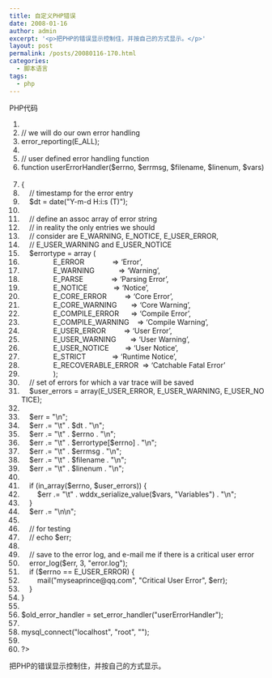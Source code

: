 ```yaml
---
title: 自定义PHP错误
date: 2008-01-16
author: admin
excerpt: '<p>把PHP的错误显示控制住，并按自己的方式显示。</p>'
layout: post
permalink: /posts/20080116-170.html
categories:
  - 脚本语言
tags:
  - php
---
```

<div class="codeText">
  <div class="codeHead">
    PHP代码
  </div>
  
  <ol class="dp-c" start="1">
    <li class="alt">
      <span><span><?php&nbsp;&nbsp;</span></span>
    </li>
    <li class="">
      <span><span class="comment">//&nbsp;we&nbsp;will&nbsp;do&nbsp;our&nbsp;own&nbsp;error&nbsp;handling</span><span>&nbsp;&nbsp;</span></span>
    </li>
    <li class="alt">
      <span><span class="func">error_reporting</span><span>(E_ALL);&nbsp;&nbsp;</span></span>
    </li>
    <li class="">
      <span>&nbsp;&nbsp;</span>
    </li>
    <li class="alt">
      <span><span class="comment">//&nbsp;user&nbsp;defined&nbsp;error&nbsp;handling&nbsp;function</span><span>&nbsp;&nbsp;</span></span>
    </li>
    <li class="">
      <span><span class="keyword">function</span><span>&nbsp;userErrorHandler(</span><span class="vars">$errno</span><span>,&nbsp;</span><span class="vars">$errmsg</span><span>,&nbsp;</span><span class="vars">$filename</span><span>,&nbsp;</span><span class="vars">$linenum</span><span>,&nbsp;</span><span class="vars">$vars</span><span>)&nbsp;&nbsp;&nbsp;</span></span>
    </li>
    <li class="alt">
      <span>{&nbsp;&nbsp;</span>
    </li>
    <li class="">
      <span>&nbsp;&nbsp;&nbsp;&nbsp;<span class="comment">//&nbsp;timestamp&nbsp;for&nbsp;the&nbsp;error&nbsp;entry</span><span>&nbsp;&nbsp;</span></span>
    </li>
    <li class="alt">
      <span>&nbsp;&nbsp;&nbsp;&nbsp;<span class="vars">$dt</span><span>&nbsp;=&nbsp;</span><span class="func">date</span><span>(</span><span class="string">"Y-m-d&nbsp;H:i:s&nbsp;(T)"</span><span>);&nbsp;&nbsp;</span></span>
    </li>
    <li class="">
      <span>&nbsp;&nbsp;</span>
    </li>
    <li class="alt">
      <span>&nbsp;&nbsp;&nbsp;&nbsp;<span class="comment">//&nbsp;define&nbsp;an&nbsp;assoc&nbsp;array&nbsp;of&nbsp;error&nbsp;string</span><span>&nbsp;&nbsp;</span></span>
    </li>
    <li class="">
      <span>&nbsp;&nbsp;&nbsp;&nbsp;<span class="comment">//&nbsp;in&nbsp;reality&nbsp;the&nbsp;only&nbsp;entries&nbsp;we&nbsp;should</span><span>&nbsp;&nbsp;</span></span>
    </li>
    <li class="alt">
      <span>&nbsp;&nbsp;&nbsp;&nbsp;<span class="comment">//&nbsp;consider&nbsp;are&nbsp;E_WARNING,&nbsp;E_NOTICE,&nbsp;E_USER_ERROR,</span><span>&nbsp;&nbsp;</span></span>
    </li>
    <li class="">
      <span>&nbsp;&nbsp;&nbsp;&nbsp;<span class="comment">//&nbsp;E_USER_WARNING&nbsp;and&nbsp;E_USER_NOTICE</span><span>&nbsp;&nbsp;</span></span>
    </li>
    <li class="alt">
      <span>&nbsp;&nbsp;&nbsp;&nbsp;<span class="vars">$errortype</span><span>&nbsp;=&nbsp;</span><span class="keyword">array</span><span>&nbsp;(&nbsp;&nbsp;</span></span>
    </li>
    <li class="">
      <span>&nbsp;&nbsp;&nbsp;&nbsp;&nbsp;&nbsp;&nbsp;&nbsp;&nbsp;&nbsp;&nbsp;&nbsp;&nbsp;&nbsp;&nbsp;&nbsp;E_ERROR&nbsp;&nbsp;&nbsp;&nbsp;&nbsp;&nbsp;&nbsp;&nbsp;&nbsp;&nbsp;&nbsp;&nbsp;&nbsp;&nbsp;=>&nbsp;<span class="string">&#8216;Error&#8217;</span><span>,&nbsp;&nbsp;</span></span>
    </li>
    <li class="alt">
      <span>&nbsp;&nbsp;&nbsp;&nbsp;&nbsp;&nbsp;&nbsp;&nbsp;&nbsp;&nbsp;&nbsp;&nbsp;&nbsp;&nbsp;&nbsp;&nbsp;E_WARNING&nbsp;&nbsp;&nbsp;&nbsp;&nbsp;&nbsp;&nbsp;&nbsp;&nbsp;&nbsp;&nbsp;&nbsp;=>&nbsp;<span class="string">&#8216;Warning&#8217;</span><span>,&nbsp;&nbsp;</span></span>
    </li>
    <li class="">
      <span>&nbsp;&nbsp;&nbsp;&nbsp;&nbsp;&nbsp;&nbsp;&nbsp;&nbsp;&nbsp;&nbsp;&nbsp;&nbsp;&nbsp;&nbsp;&nbsp;E_PARSE&nbsp;&nbsp;&nbsp;&nbsp;&nbsp;&nbsp;&nbsp;&nbsp;&nbsp;&nbsp;&nbsp;&nbsp;&nbsp;&nbsp;=>&nbsp;<span class="string">&#8216;Parsing&nbsp;Error&#8217;</span><span>,&nbsp;&nbsp;</span></span>
    </li>
    <li class="alt">
      <span>&nbsp;&nbsp;&nbsp;&nbsp;&nbsp;&nbsp;&nbsp;&nbsp;&nbsp;&nbsp;&nbsp;&nbsp;&nbsp;&nbsp;&nbsp;&nbsp;E_NOTICE&nbsp;&nbsp;&nbsp;&nbsp;&nbsp;&nbsp;&nbsp;&nbsp;&nbsp;&nbsp;&nbsp;&nbsp;&nbsp;=>&nbsp;<span class="string">&#8216;Notice&#8217;</span><span>,&nbsp;&nbsp;</span></span>
    </li>
    <li class="">
      <span>&nbsp;&nbsp;&nbsp;&nbsp;&nbsp;&nbsp;&nbsp;&nbsp;&nbsp;&nbsp;&nbsp;&nbsp;&nbsp;&nbsp;&nbsp;&nbsp;E_CORE_ERROR&nbsp;&nbsp;&nbsp;&nbsp;&nbsp;&nbsp;&nbsp;&nbsp;&nbsp;=>&nbsp;<span class="string">&#8216;Core&nbsp;Error&#8217;</span><span>,&nbsp;&nbsp;</span></span>
    </li>
    <li class="alt">
      <span>&nbsp;&nbsp;&nbsp;&nbsp;&nbsp;&nbsp;&nbsp;&nbsp;&nbsp;&nbsp;&nbsp;&nbsp;&nbsp;&nbsp;&nbsp;&nbsp;E_CORE_WARNING&nbsp;&nbsp;&nbsp;&nbsp;&nbsp;&nbsp;&nbsp;=>&nbsp;<span class="string">&#8216;Core&nbsp;Warning&#8217;</span><span>,&nbsp;&nbsp;</span></span>
    </li>
    <li class="">
      <span>&nbsp;&nbsp;&nbsp;&nbsp;&nbsp;&nbsp;&nbsp;&nbsp;&nbsp;&nbsp;&nbsp;&nbsp;&nbsp;&nbsp;&nbsp;&nbsp;E_COMPILE_ERROR&nbsp;&nbsp;&nbsp;&nbsp;&nbsp;&nbsp;=>&nbsp;<span class="string">&#8216;Compile&nbsp;Error&#8217;</span><span>,&nbsp;&nbsp;</span></span>
    </li>
    <li class="alt">
      <span>&nbsp;&nbsp;&nbsp;&nbsp;&nbsp;&nbsp;&nbsp;&nbsp;&nbsp;&nbsp;&nbsp;&nbsp;&nbsp;&nbsp;&nbsp;&nbsp;E_COMPILE_WARNING&nbsp;&nbsp;&nbsp;&nbsp;=>&nbsp;<span class="string">&#8216;Compile&nbsp;Warning&#8217;</span><span>,&nbsp;&nbsp;</span></span>
    </li>
    <li class="">
      <span>&nbsp;&nbsp;&nbsp;&nbsp;&nbsp;&nbsp;&nbsp;&nbsp;&nbsp;&nbsp;&nbsp;&nbsp;&nbsp;&nbsp;&nbsp;&nbsp;E_USER_ERROR&nbsp;&nbsp;&nbsp;&nbsp;&nbsp;&nbsp;&nbsp;&nbsp;&nbsp;=>&nbsp;<span class="string">&#8216;User&nbsp;Error&#8217;</span><span>,&nbsp;&nbsp;</span></span>
    </li>
    <li class="alt">
      <span>&nbsp;&nbsp;&nbsp;&nbsp;&nbsp;&nbsp;&nbsp;&nbsp;&nbsp;&nbsp;&nbsp;&nbsp;&nbsp;&nbsp;&nbsp;&nbsp;E_USER_WARNING&nbsp;&nbsp;&nbsp;&nbsp;&nbsp;&nbsp;&nbsp;=>&nbsp;<span class="string">&#8216;User&nbsp;Warning&#8217;</span><span>,&nbsp;&nbsp;</span></span>
    </li>
    <li class="">
      <span>&nbsp;&nbsp;&nbsp;&nbsp;&nbsp;&nbsp;&nbsp;&nbsp;&nbsp;&nbsp;&nbsp;&nbsp;&nbsp;&nbsp;&nbsp;&nbsp;E_USER_NOTICE&nbsp;&nbsp;&nbsp;&nbsp;&nbsp;&nbsp;&nbsp;&nbsp;=>&nbsp;<span class="string">&#8216;User&nbsp;Notice&#8217;</span><span>,&nbsp;&nbsp;</span></span>
    </li>
    <li class="alt">
      <span>&nbsp;&nbsp;&nbsp;&nbsp;&nbsp;&nbsp;&nbsp;&nbsp;&nbsp;&nbsp;&nbsp;&nbsp;&nbsp;&nbsp;&nbsp;&nbsp;E_STRICT&nbsp;&nbsp;&nbsp;&nbsp;&nbsp;&nbsp;&nbsp;&nbsp;&nbsp;&nbsp;&nbsp;&nbsp;&nbsp;=>&nbsp;<span class="string">&#8216;Runtime&nbsp;Notice&#8217;</span><span>,&nbsp;&nbsp;</span></span>
    </li>
    <li class="">
      <span>&nbsp;&nbsp;&nbsp;&nbsp;&nbsp;&nbsp;&nbsp;&nbsp;&nbsp;&nbsp;&nbsp;&nbsp;&nbsp;&nbsp;&nbsp;&nbsp;E_RECOVERABLE_ERROR&nbsp;&nbsp;=>&nbsp;<span class="string">&#8216;Catchable&nbsp;Fatal&nbsp;Error&#8217;</span><span>&nbsp;&nbsp;</span></span>
    </li>
    <li class="alt">
      <span>&nbsp;&nbsp;&nbsp;&nbsp;&nbsp;&nbsp;&nbsp;&nbsp;&nbsp;&nbsp;&nbsp;&nbsp;&nbsp;&nbsp;&nbsp;&nbsp;);&nbsp;&nbsp;</span>
    </li>
    <li class="">
      <span>&nbsp;&nbsp;&nbsp;&nbsp;<span class="comment">//&nbsp;set&nbsp;of&nbsp;errors&nbsp;for&nbsp;which&nbsp;a&nbsp;var&nbsp;trace&nbsp;will&nbsp;be&nbsp;saved</span><span>&nbsp;&nbsp;</span></span>
    </li>
    <li class="alt">
      <span>&nbsp;&nbsp;&nbsp;&nbsp;<span class="vars">$user_errors</span><span>&nbsp;=&nbsp;</span><span class="keyword">array</span><span>(E_USER_ERROR,&nbsp;E_USER_WARNING,&nbsp;E_USER_NOTICE);&nbsp;&nbsp;</span></span>
    </li>
    <li class="">
      <span>&nbsp;&nbsp;&nbsp;&nbsp;&nbsp;&nbsp;</span>
    </li>
    <li class="alt">
      <span>&nbsp;&nbsp;&nbsp;&nbsp;<span class="vars">$err</span><span>&nbsp;=&nbsp;</span><span class="string">"<errorentry>\n"</span><span>;&nbsp;&nbsp;</span></span>
    </li>
    <li class="">
      <span>&nbsp;&nbsp;&nbsp;&nbsp;<span class="vars">$err</span><span>&nbsp;.=&nbsp;</span><span class="string">"\t<datetime>"</span><span>&nbsp;.&nbsp;</span><span class="vars">$dt</span><span>&nbsp;.&nbsp;</span><span class="string">"</datetime>\n"</span><span>;&nbsp;&nbsp;</span></span>
    </li>
    <li class="alt">
      <span>&nbsp;&nbsp;&nbsp;&nbsp;<span class="vars">$err</span><span>&nbsp;.=&nbsp;</span><span class="string">"\t<errornum>"</span><span>&nbsp;.&nbsp;</span><span class="vars">$errno</span><span>&nbsp;.&nbsp;</span><span class="string">"</errornum>\n"</span><span>;&nbsp;&nbsp;</span></span>
    </li>
    <li class="">
      <span>&nbsp;&nbsp;&nbsp;&nbsp;<span class="vars">$err</span><span>&nbsp;.=&nbsp;</span><span class="string">"\t<errortype>"</span><span>&nbsp;.&nbsp;</span><span class="vars">$errortype</span><span>[</span><span class="vars">$errno</span><span>]&nbsp;.&nbsp;</span><span class="string">"</errortype>\n"</span><span>;&nbsp;&nbsp;</span></span>
    </li>
    <li class="alt">
      <span>&nbsp;&nbsp;&nbsp;&nbsp;<span class="vars">$err</span><span>&nbsp;.=&nbsp;</span><span class="string">"\t<errormsg>"</span><span>&nbsp;.&nbsp;</span><span class="vars">$errmsg</span><span>&nbsp;.&nbsp;</span><span class="string">"</errormsg>\n"</span><span>;&nbsp;&nbsp;</span></span>
    </li>
    <li class="">
      <span>&nbsp;&nbsp;&nbsp;&nbsp;<span class="vars">$err</span><span>&nbsp;.=&nbsp;</span><span class="string">"\t<scriptname>"</span><span>&nbsp;.&nbsp;</span><span class="vars">$filename</span><span>&nbsp;.&nbsp;</span><span class="string">"</scriptname>\n"</span><span>;&nbsp;&nbsp;</span></span>
    </li>
    <li class="alt">
      <span>&nbsp;&nbsp;&nbsp;&nbsp;<span class="vars">$err</span><span>&nbsp;.=&nbsp;</span><span class="string">"\t<scriptlinenum>"</span><span>&nbsp;.&nbsp;</span><span class="vars">$linenum</span><span>&nbsp;.&nbsp;</span><span class="string">"</scriptlinenum>\n"</span><span>;&nbsp;&nbsp;</span></span>
    </li>
    <li class="">
      <span>&nbsp;&nbsp;</span>
    </li>
    <li class="alt">
      <span>&nbsp;&nbsp;&nbsp;&nbsp;<span class="keyword">if</span><span>&nbsp;(in_array(</span><span class="vars">$errno</span><span>,&nbsp;</span><span class="vars">$user_errors</span><span>))&nbsp;{&nbsp;&nbsp;</span></span>
    </li>
    <li class="">
      <span>&nbsp;&nbsp;&nbsp;&nbsp;&nbsp;&nbsp;&nbsp;&nbsp;<span class="vars">$err</span><span>&nbsp;.=&nbsp;</span><span class="string">"\t<vartrace>"</span><span>&nbsp;.&nbsp;wddx_serialize_value(</span><span class="vars">$vars</span><span>,&nbsp;</span><span class="string">"Variables"</span><span>)&nbsp;.&nbsp;</span><span class="string">"</vartrace>\n"</span><span>;&nbsp;&nbsp;</span></span>
    </li>
    <li class="alt">
      <span>&nbsp;&nbsp;&nbsp;&nbsp;}&nbsp;&nbsp;</span>
    </li>
    <li class="">
      <span>&nbsp;&nbsp;&nbsp;&nbsp;<span class="vars">$err</span><span>&nbsp;.=&nbsp;</span><span class="string">"</errorentry>\n\n"</span><span>;&nbsp;&nbsp;</span></span>
    </li>
    <li class="alt">
      <span>&nbsp;&nbsp;&nbsp;&nbsp;&nbsp;&nbsp;</span>
    </li>
    <li class="">
      <span>&nbsp;&nbsp;&nbsp;&nbsp;<span class="comment">//&nbsp;for&nbsp;testing</span><span>&nbsp;&nbsp;</span></span>
    </li>
    <li class="alt">
      <span>&nbsp;&nbsp;&nbsp;&nbsp;<span class="comment">//&nbsp;echo&nbsp;$err;</span><span>&nbsp;&nbsp;</span></span>
    </li>
    <li class="">
      <span>&nbsp;&nbsp;</span>
    </li>
    <li class="alt">
      <span>&nbsp;&nbsp;&nbsp;&nbsp;<span class="comment">//&nbsp;save&nbsp;to&nbsp;the&nbsp;error&nbsp;log,&nbsp;and&nbsp;e-mail&nbsp;me&nbsp;if&nbsp;there&nbsp;is&nbsp;a&nbsp;critical&nbsp;user&nbsp;error</span><span>&nbsp;&nbsp;</span></span>
    </li>
    <li class="">
      <span>&nbsp;&nbsp;&nbsp;&nbsp;<span class="func">error_log</span><span>(</span><span class="vars">$err</span><span>,&nbsp;3,&nbsp;</span><span class="string">"error.log"</span><span>);&nbsp;&nbsp;</span></span>
    </li>
    <li class="alt">
      <span>&nbsp;&nbsp;&nbsp;&nbsp;<span class="keyword">if</span><span>&nbsp;(</span><span class="vars">$errno</span><span>&nbsp;==&nbsp;E_USER_ERROR)&nbsp;{&nbsp;&nbsp;</span></span>
    </li>
    <li class="">
      <span>&nbsp;&nbsp;&nbsp;&nbsp;&nbsp;&nbsp;&nbsp;&nbsp;mail(<span class="string">"myseaprince@qq.com"</span><span>,&nbsp;</span><span class="string">"Critical&nbsp;User&nbsp;Error"</span><span>,&nbsp;</span><span class="vars">$err</span><span>);&nbsp;&nbsp;</span></span>
    </li>
    <li class="alt">
      <span>&nbsp;&nbsp;&nbsp;&nbsp;}&nbsp;&nbsp;</span>
    </li>
    <li class="">
      <span>}&nbsp;&nbsp;</span>
    </li>
    <li class="alt">
      <span>&nbsp;&nbsp;</span>
    </li>
    <li class="">
      <span><span class="vars">$old_error_handler</span><span>&nbsp;=&nbsp;set_error_handler(</span><span class="string">"userErrorHandler"</span><span>);&nbsp;&nbsp;</span></span>
    </li>
    <li class="alt">
      <span>&nbsp;&nbsp;</span>
    </li>
    <li class="">
      <span>mysql_connect(<span class="string">"localhost"</span><span>,&nbsp;</span><span class="string">"root"</span><span>,&nbsp;</span><span class="string">""</span><span>);&nbsp;&nbsp;</span></span>
    </li>
    <li class="alt">
      <span>&nbsp;&nbsp;</span>
    </li>
    <li class="">
      <span>?></span>
    </li>
  </ol>
</div>

把PHP的错误显示控制住，并按自己的方式显示。